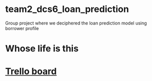 # team2_dcs6_loan_prediction
Group project where we deciphered the loan prediction model using borrower profile
<h1>Whose life is this<h1>
  <a href='https://trello.com/b/doZfBZIB/team2-tracking-template'>Trello board</a>
